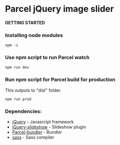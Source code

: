 # Parcel jQuery image slider

#### GETTING STARTED

###  Installing node modules
```
npm -i
```

###  Use npm script to run Parcel watch
```
npm run dev
```

###  Run npm script for Parcel build for production
This outputs to "dist" folder.
```
npm run prod
```

### Dependencies:
* [jQuery](https://www.npmjs.com/package/jquery) - Javascript framework
* [jQuery-slideshow](https://www.npmjs.com/package/jquery-slideshow) - Slideshow plugin
* [Parcel-bundler](https://parceljs.org/) - Bundler
* [sass](https://www.npmjs.com/package/sass) - Sass compiler
